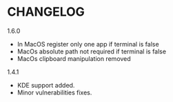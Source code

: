 # CHANGELOG
1.6.0
- In MacOS register only one app if terminal is false
- MacOs absolute path not required if terminal is false
- MacOs clipboard manipulation removed

1.4.1
- KDE support added.
- Minor vulnerabilities fixes.

